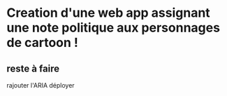 # Creation d'une web app assignant une note politique aux personnages de cartoon !

## reste à faire

rajouter l'ARIA
déployer
